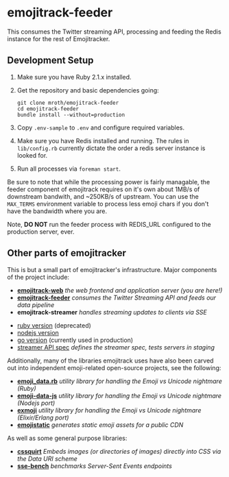 # emojitrack-feeder
This consumes the Twitter streaming API, processing and feeding the Redis instance for the rest of Emojitracker.

## Development Setup
 1. Make sure you have Ruby 2.1.x installed.
 2. Get the repository and basic dependencies going:

        git clone mroth/emojitrack-feeder
        cd emojitrack-feeder
        bundle install --without=production

 3. Copy `.env-sample` to `.env` and configure required variables.
 4. Make sure you have Redis installed and running.  The rules in `lib/config.rb` currently dictate the order a redis server instance is looked for.
 5. Run all processes via `foreman start`.

Be sure to note that while the processing power is fairly managable, the feeder component of emojitrack requires on it's own about 1MB/s of downstream bandwith, and ~250KB/s of upstream.  You can use the `MAX_TERMS` environment variable to process less emoji chars if you don't have the bandwidth where you are.

Note, **DO NOT** run the feeder process with REDIS_URL configured to the production server, ever.


## Other parts of emojitracker
This is but a small part of emojitracker's infrastructure.  Major components of the project include:

- **[emojitrack-web](//github.com/mroth/emojitrack)** _the web frontend and application server (you are here!)_
- **[emojitrack-feeder](//github.com/mroth/emojitrack-feeder)** _consumes the Twitter Streaming API and feeds our data pipeline_
- **emojitrack-streamer** _handles streaming updates to clients via SSE_
* [ruby version](//github.com/mroth/emojitrack-streamer) (deprecated)
* [nodejs version](//github.com/mroth/emojitrack-nodestreamer)
* [go version](//github.com/mroth/emojitrack-gostreamer) (currently used in production)
* [streamer API spec](//github.com/mroth/emojitrack-streamer-spec) _defines the streamer spec, tests servers in staging_


Additionally, many of the libraries emojitrack uses have also been carved out into independent emoji-related open-source projects, see the following:

- **[emoji_data.rb](//github.com/mroth/emoji_data.rb)** _utility library for handling the Emoji vs Unicode nightmare (Ruby)_
- **[emoji-data-js](//github.com/mroth/emoji-data-js)** _utility library for handling the Emoji vs Unicode nightmare (Nodejs port)_
- **[exmoji](//github.com/mroth/exmoji)** _utility library for handling the Emoji vs Unicode nightmare (Elixir/Erlang port)_
- **[emojistatic](//github.com/mroth/emojistatic)** _generates static emoji assets for a public CDN_

As well as some general purpose libraries:

- **[cssquirt](//github.com/mroth/cssquirt)** _Embeds images (or directories of images) directly into CSS via the Data URI scheme_
- **[sse-bench](//github.com/mroth/sse-bench)** _benchmarks Server-Sent Events endpoints_
